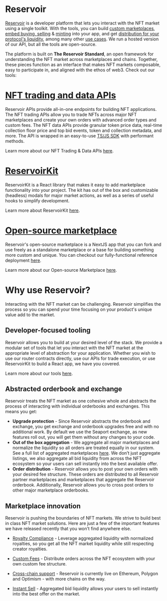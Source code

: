 # Reservoir

[Reservoir](https://reservoir.tools/) is a developer platform that lets you interact with the NFT market using a single toolkit. With the tools, you can build [custom marketplaces](https://docs.reservoir.tools/docs/custom-marketplaces), [embed buying, selling](https://docs.reservoir.tools/docs/embedded-buying-selling) & [minting](https://docs.reservoir.tools/docs/minting) into your app, and get [distribution for your protocol's liquidity](https://docs.reservoir.tools/docs/how-to-get-distribution-for-your-protocol-using-reservoir), among many other [use cases](https://docs.reservoir.tools/docs/custom-marketplaces). We run a hosted version of our API, but all the tools are open-source.

The platform is built on **The Reservoir Standard**, an open framework for understanding the NFT market across marketplaces and chains. Together, these pieces function as an interface that makes NFT markets composable, easy to participate in, and aligned with the ethos of web3. Check out our tools:

# [NFT trading and data APIs](https://docs.reservoir.tools/reference/overview)

Reservoir APIs provide all-in-one endpoints for building NFT applications. The NFT trading APIs allow you to trade NFTs across major NFT marketplaces and create your own orders with advanced order types and custom fees. The NFT data APIs provide granular token price data, real-time collection floor price and top bid events, token and collection metadata, and more. The API is wrapped in an easy-to-use [TS/JS SDK](ref:reservoir-sdk-jstsnode) with performant methods.

Learn more about our NFT Trading & Data APIs [here](https://docs.reservoir.tools/reference/overview).

# [ReservoirKit](doc:reservoirkit-ui)

ReservoirKit is a React library that makes it easy to add marketplace functionality into your project. The kit has out of the box and customizable (headless) modals for major market actions, as well as a series of useful hooks to simplify development.

Learn more about ReservoirKit [here](https://docs.reservoir.tools/reference/reservoirkit).

# [Open-source marketplace](https://docs.reservoir.tools/reference/open-source-marketplace)

Reservoir's open-source marketplace is a NextJS app that you can fork and use freely as a standalone marketplace or a base for building something more custom and unique. You can checkout our fully-functional reference deployment [here](https://marketplace.reservoir.tools/).

Learn more about our Open-source Marketplace [here](https://docs.reservoir.tools/reference/open-source-marketplace).

# Why use Reservoir?

Interacting with the NFT market can be challenging. Reservoir simplifies the process so you can spend your time focusing on your product's unique value add to the market.

## Developer-focused tooling

Reservoir allows you to build at your desired level of the stack. We provide a modular set of tools that let you interact with the NFT market at the appropriate level of abstraction for your application. Whether you wish to use our router contracts directly, use our APIs for trade execution, or use ReservoirKit to build a React app, we have you covered.

Learn more about our tools [here](https://docs.reservoir.tools/docs/marketplace-toolkit).

## Abstracted orderbook and exchange

Reservoir treats the NFT market as one cohesive whole and abstracts the process of interacting with individual orderbooks and exchanges. This means you get:

- **Upgrade protection** - Since Reservoir abstracts the orderbook and exchange, you get exchange and orderbook upgrades free and with no additional work. By default we use the Seaport exchange, as new features roll out, you will get them without any changes to your code.
- **Out of the box aggregation** - We aggregate all major marketplaces and normalize the liquidity so all orders are treated equally in our system. See a full list of aggregated marketplaces [here](https://docs.reservoir.tools/reference/supported-marketplaces). We don’t just aggregate listings, we also aggregate all bid liquidity from across the NFT ecosystem so your users can sell instantly into the best available offer.
- **Order distribution** - Reservoir allows you to post your own orders with your desired fee structure. These orders are distributed to all Reservoir partner marketplaces and marketplaces that aggregate the Reservoir orderbook. Additionally, Reservoir allows you to cross post orders to other major marketplace orderbooks.

## Marketplace innovation

Reservoir is pushing the boundaries of NFT markets. We strive to build best in class NFT market solutions. Here are just a few of the important features we have released recently that you won’t find anywhere else.

- [Royalty Compliance](https://docs.reservoir.tools/docs/royalties) - Leverage aggregated liquidity with normalized royalties, so you get all the NFT market liquidity while still respecting creator royalties.

- [Custom Fees](https://docs.reservoir.tools/docs/custom-fees) - Distribute orders across the NFT ecosystem with your own custom fee structure.

- [Cross-chain support](https://docs.reservoir.tools/reference/supported-chains) - Reservoir is currently live on Ethereum, Polygon and Optimism - with more chains on the way.

- [Instant Sell](https://docs.reservoir.tools/docs/add-instant-sell) - Aggregated bid liquidity allows your users to sell instantly into the best offer on the market.
